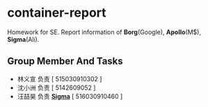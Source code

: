# container-report
Homework for SE. Report information of **Borg**(Google), **Apollo**(M$), **Sigma**(Ali).

## Group Member And Tasks
- 林义宣 负责 [ 515030910302 ]
- 沈小洲 负责 [ 5142609052 ]
- 汪喆昊 负责 [**Sigma**](./Sigma.md) [ 516030910460 ]

## 
